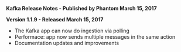 **Kafka Release Notes - Published by Phantom March 15, 2017**


**Version 1.1.9 - Released March 15, 2017**

* The Kafka app can now do ingestion via polling
* Performace: app now sends multiple messages in the same action
* Documentation updates and improvements
